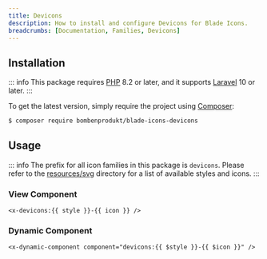 ```yaml
---
title: Devicons
description: How to install and configure Devicons for Blade Icons.
breadcrumbs: [Documentation, Families, Devicons]
---
```


## Installation

::: info
This package requires [PHP](https://www.php.net/) 8.2 or later, and it supports [Laravel](https://laravel.com/) 10 or later.
:::

To get the latest version, simply require the project using [Composer](https://getcomposer.org/):

```bash
$ composer require bombenprodukt/blade-icons-devicons
```

## Usage

::: info
The prefix for all icon families in this package is `devicons`. Please refer to the [resources/svg](https://github.com/faustbrian/blade-icons-devicons/tree/main/resources/svg) directory for a list of available styles and icons.
:::

### View Component

```blade
<x-devicons:{{ style }}-{{ icon }} />
```

### Dynamic Component

```blade
<x-dynamic-component component="devicons:{{ $style }}-{{ $icon }}" />
```
